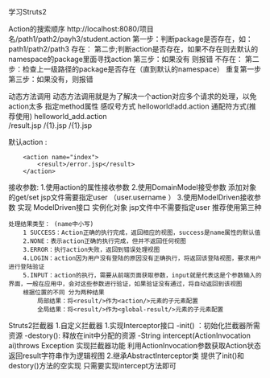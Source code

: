 学习Struts2

Action的搜索顺序
	http://localhost:8080/项目名/path1/path2/payh3/student.action
	第一步：判断package是否存在，如：path1/path2/path3
		存在：
			第二步;判断action是否存在，如果不存在则去默认的namespace的package里面寻找action
			第三步：如果没有 则报错
		不存在：
			第二步：检查上一级路径的package是否存在（直到默认的namespace） 重复第一步
			第三步：如果没有，则报错
			
动态方法调用
	动态方法调用就是为了解决一个action对应多个请求的处理，以免action太多
		指定method属性
		感叹号方式 helloworld!add.action
		通配符方式(推荐使用)   helloworld_add.action  
			<action name="helloworld_*" method="{1}" class="com.imooc.action.HelloWorldAction">
			<result>/result.jsp</result>
			<result name="add">/{1}.jsp</result>
			<result name="update">/{1}.jsp</result>
		</action>
		
默认action :
		<default-action-ref name="index">
		</default-action-ref>

		<action name="index">
			<result>/error.jsp</result>
		</action>
		
接收参数:
	1.使用action的属性接收参数
	2.使用DomainModel接受参数 添加对象的get/set   jsp文件需要指定user  （user.username ）
	3.使用ModelDriven接收参数  实现 ModelDriven接口 实例化对象   jsp文件中不需要指定user
	推荐使用第三种
	
	处理结果类型： (name中小写)
		1 SUCCESS：Action正确的执行完成，返回相应的视图，success是name属性的默认值
		2.NONE：表示action正确的执行完成，但并不返回任何视图
		3.ERROR：执行action失败，返回到错误处理视图
		4.LOGIN：action因为用户没有登陆的原因没有正确执行，将返回该登陆视图，要求用户进行登陆验证
		5.INPUT：action的执行，需要从前端页面获取参数，input就是代表这是个参数输入的界面，一般在应用中，会对这些参数进行验证，如果验证没有通过，将自动返回到该视图
		根据位置的不同 分为两种结果
			局部结果：将<result/>作为<action/>元素的子元素配置
			全局结果：将<result/>作为<global-result/>元素的子元素配置
		
Struts2拦截器
	1.自定义拦截器
		1.实现Interceptor接口
			-init() ：初始化拦截器所需资源	
			-destory(): 释放在init中分配的资源
			-String intercept(ActionInvocation ai)throws Exception
				实现拦截器功能
				利用ActionInvocation参数获取Action状态
				返回result字符串作为逻辑视图
	2.继承AbstractInterceptor类
		提供了init()和destory()方法的空实现
		只需要实现intercept方法即可
		
	
	
		

	
